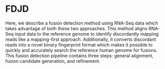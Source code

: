 # FDJD
Here, we describe a fusion detection method using RNA-Seq data which takes advantage of both these two approaches. This method aligns RNA-Seq input data to the reference genome to identify discordantly mapping reads like a mapping-first approach. Additionally, it converts discordant reads into a novel binary fingerprint format which makes it possible to quickly and accurately search the reference human genome for fusions. This fusion detection pipeline contains three steps: general alignment, fusion candidate generation, and refinement.
